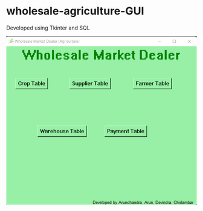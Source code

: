 # wholesale-agriculture-GUI
Developed using Tkinter and SQL

![alt text](https://github.com/Hunking9797/wholesale-agriculture-GUI/blob/master/Sample%20Images/1.png?raw=true)
